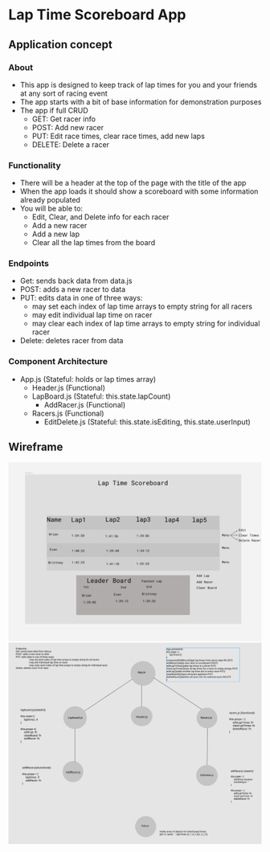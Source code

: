 # Lap Time Scoreboard App

## Application concept
### About
- This app is designed to keep track of lap times for you and your friends at any sort of racing event
- The app starts with a bit of base information for demonstration purposes
- The app if full CRUD
    - GET: Get racer info
    - POST: Add new racer
    - PUT: Edit race times, clear race times, add new laps
    - DELETE: Delete a racer

### Functionality
- There will be a header at the top of the page with the title of the app
- When the app loads it should show a scoreboard with some information already populated
- You will be able to:
    - Edit, Clear, and Delete info for each racer
    - Add a new racer
    - Add a new lap
    - Clear all the lap times from the board

### Endpoints
- Get: sends back data from data.js
- POST: adds a new racer to data
- PUT: edits data in one of three ways:
    - may set each index of lap time arrays to empty string for all racers
    - may edit individual lap time on racer
    - may clear each index of lap time arrays to empty string for individual racer
- Delete: deletes racer from data

### Component Architecture
- App.js (Stateful: holds or lap times array)
    - Header.js (Functional)
    - LapBoard.js (Stateful: this.state.lapCount)
        - AddRacer.js (Functional)
    - Racers.js (Functional)
        - EditDelete.js (Stateful: this.state.isEditing, this.state.userInput)

## Wireframe
<img src='./Screenshots/Capture1.png' alt='image1'>
<img src='./Screenshots/Capture2.png' alt='image2'>
